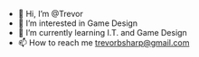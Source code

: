- 👋 Hi, I’m @Trevor
- 👀 I’m interested in Game Design
- 🌱 I’m currently learning I.T. and Game Design
- 📫 How to reach me trevorbsharp@gmail.com

<!---
TrevorSharp06/TrevorSharp06 is a ✨ special ✨ repository because its `README.md` (this file) appears on your GitHub profile.
You can click the Preview link to take a look at your changes.
--->
